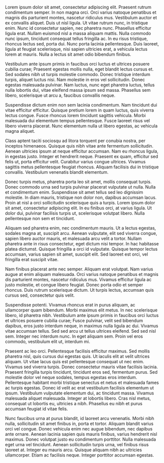 Lorem ipsum dolor sit amet, consectetur adipiscing elit. Praesent rutrum condimentum semper. In non magna orci. Orci varius natoque penatibus et magnis dis parturient montes, nascetur ridiculus mus. Vestibulum auctor et ex convallis aliquet. Duis ut nisl ligula. Ut vitae rutrum nunc, in tristique enim. Nunc id consectetur sapien, nec pharetra nunc. Phasellus efficitur ligula erat. Nullam euismod nisl a massa aliquam mattis. Nulla commodo nunc ipsum, tincidunt consequat tellus fringilla ac. In eu risus tristique, rhoncus lectus sed, porta dui. Nunc porta lacinia pellentesque. Duis laoreet, ligula at feugiat scelerisque, nisi sapien ultricies erat, a vehicula lectus lorem at mauris. Nulla a lectus sit amet odio bibendum finibus.

Vestibulum ante ipsum primis in faucibus orci luctus et ultrices posuere cubilia curae; Praesent egestas mollis nulla, eget blandit lectus cursus et. Sed sodales nibh ut turpis molestie commodo. Donec tristique interdum turpis, aliquet luctus nisi. Nam molestie in eros vel sollicitudin. Donec egestas malesuada pulvinar. Nam luctus, nunc eget pharetra luctus, tellus nulla lobortis dui, vitae eleifend massa ipsum sed massa. Phasellus sem libero, scelerisque ut arcu a, faucibus convallis neque.

Suspendisse dictum enim non sem lacinia condimentum. Nam tincidunt dui vitae efficitur efficitur. Quisque pretium lorem in quam luctus, quis viverra lectus congue. Fusce rhoncus lorem tincidunt sagittis vehicula. Morbi malesuada dui elementum tempus pellentesque. Fusce laoreet risus vel libero viverra placerat. Nunc elementum nulla ut libero egestas, ac vehicula magna aliquet.

Class aptent taciti sociosqu ad litora torquent per conubia nostra, per inceptos himenaeos. Quisque quis nibh vitae ante fermentum sollicitudin. Aenean ultricies ipsum at neque efficitur accumsan. Nam eu rhoncus ligula, in egestas justo. Integer et hendrerit neque. Praesent ex quam, efficitur sed felis ut, porta efficitur velit. Curabitur varius congue ultrices. Vivamus sagittis metus pellentesque feugiat rhoncus. Aliquam facilisis dui in tristique convallis. Vestibulum venenatis blandit elementum.

Donec turpis metus, pharetra porta leo sit amet, mollis consequat turpis. Donec commodo urna sed turpis pulvinar placerat vulputate ut nulla. Nulla et condimentum enim. Suspendisse sit amet tellus sed leo dignissim molestie. In diam mauris, tristique non dolor non, dapibus accumsan lacus. Proin at nisl a orci sollicitudin scelerisque quis a turpis. Lorem ipsum dolor sit amet, consectetur adipiscing elit. In eu finibus orci, at varius ligula. Ut dolor dui, pulvinar facilisis turpis ut, scelerisque volutpat libero. Nulla pellentesque non sem et tincidunt.

Aliquam sed pharetra enim, nec condimentum mauris. Ut a lectus egestas, sodales magna at, suscipit arcu. Aenean vulputate, elit sed viverra congue, sapien libero auctor mauris, et malesuada arcu velit a tortor. Nullam pharetra ante in risus consectetur, eget dictum nisi tempor. In hac habitasse platea dictumst. Quisque fringilla a orci id vulputate. Quisque tempor lectus accumsan, varius sapien sit amet, suscipit elit. Sed laoreet est orci, vel fringilla erat suscipit vitae.

Nam finibus placerat ante nec semper. Aliquam erat volutpat. Nam varius augue at enim aliquam malesuada. Orci varius natoque penatibus et magnis dis parturient montes, nascetur ridiculus mus. Vivamus efficitur ligula ac justo molestie, et congue libero feugiat. Donec porta odio et semper rhoncus. Duis rutrum scelerisque dictum. Ut turpis lectus, accumsan quis cursus sed, consectetur quis velit.

Suspendisse potenti. Vivamus rhoncus erat in purus aliquam, ac ullamcorper quam bibendum. Morbi maximus elit metus. In nec scelerisque libero, id pharetra nibh. Vestibulum ante ipsum primis in faucibus orci luctus et ultrices posuere cubilia curae; Fusce pulvinar, velit sed bibendum dapibus, eros justo interdum neque, in maximus nulla ligula ac dui. Vivamus vitae accumsan tellus. Sed sed arcu ut tellus ultrices eleifend. Sed sed nisl sem. Integer nec interdum nunc. In eget aliquam sem. Proin vel eros commodo, vestibulum elit ut, interdum mi.

Praesent ac leo orci. Pellentesque facilisis efficitur maximus. Sed mollis pharetra nisl, quis cursus dui egestas quis. Ut iaculis elit at velit ultrices aliquam. Ut vitae lacus quis est pellentesque consequat ut nec enim. Vivamus sed viverra turpis. Donec consectetur mauris vitae facilisis lacinia. Praesent fringilla turpis tincidunt, tincidunt eros sed, fermentum purus. Sed molestie dolor vel neque sodales, tempus egestas eros interdum. Pellentesque habitant morbi tristique senectus et netus et malesuada fames ac turpis egestas. Donec id velit ac erat vestibulum facilisis elementum ut ipsum. Vestibulum vulputate elementum dui, ac tincidunt massa. Vivamus malesuada aliquet malesuada. Integer at lobortis libero. Cras nisl metus, consequat ut lobortis eu, ultricies a nibh. Phasellus eu nibh et purus accumsan feugiat id vitae felis.

Nunc faucibus urna at purus blandit, id laoreet arcu venenatis. Morbi nibh nulla, sollicitudin sit amet finibus in, porta et tortor. Aliquam blandit varius orci vel congue. Donec vehicula enim nec augue bibendum, nec dapibus ante ornare. Aenean lacinia sapien quis mauris finibus, varius hendrerit nisl maximus. Donec volutpat justo eu condimentum porttitor. Nulla malesuada eget urna vel tincidunt. Aenean sollicitudin turpis urna, vel finibus risus laoreet at. Integer eu mauris arcu. Quisque aliquam nibh ac ultricies ullamcorper. Etiam ac facilisis neque. Integer porttitor accumsan egestas.
